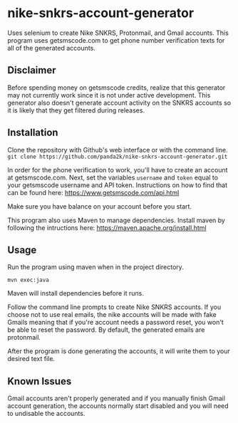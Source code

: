 # nike-snkrs-account-generator
Uses selenium to create Nike SNKRS, Protonmail, and Gmail accounts. This program uses getsmscode.com to get phone number verification texts for all of the generated accounts. 


## Disclaimer
Before spending money on getsmscode credits, realize that this generator may not currently work since it is not under active development. This generator also doesn't generate account activity on the SNKRS accounts so it is likely that they get filtered during releases. 


## Installation
Clone the repository with Github's web interface or with the command line. `git clone https://github.com/panda2k/nike-snkrs-account-generator.git`


In order for the phone verification to work, you'll have to create an account at getsmscode.com. Next, set the variables `username` and `token` equal to your getsmscode username and API token. Instructions on how to find that can be found here: https://www.getsmscode.com/api.html


Make sure you have balance on your account before you start. 


This program also uses Maven to manage dependencies. Install maven by following the intructions here: https://maven.apache.org/install.html


## Usage
Run the program using maven when in the project directory. 

`mvn exec:java`


Maven will install dependencies before it runs. 


Follow the command line prompts to create Nike SNKRS accounts. If you choose not to use real emails, the nike accounts will be made with fake Gmails meaning that if you're account needs a password reset, you won't be able to reset the password. By default, the generated emails are protonmail.


After the program is done generating the accounts, it will write them to your desired text file. 


## Known Issues
Gmail accounts aren't properly generated and if you manually finish Gmail account generation, the accounts normally start disabled and you will need to undisable the accounts. 
